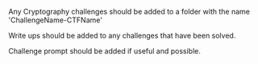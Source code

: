 Any Cryptography challenges should be added to a folder with the name 'ChallengeName-CTFName'

Write ups should be added to any challenges that have been solved.

Challenge prompt should be added if useful and possible.
